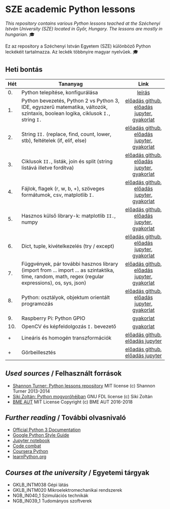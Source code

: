 # SZE academic Python lessons

_This repository contains various Python lessons teached at the Széchenyi István University (SZE) located in Győr, Hungary.
The lessons are mostly in hungarian._ :mortar_board:

Ez az repository a Széchenyi István Egyetem (SZE) különböző Python leckékéit tartalmazza.
Az leckék többnyire magyar nyelvűek. :mortar_board:

## Heti bontás

|Hét | Tananyag | Link
|-------------|-------------|:---------:
|0.| Python telepítése, konfigurálása | [leírás](eload/ea00.md)
|1.| Python bevezetés, Python 2 vs Python 3, IDE, egyszerű matematika, változók, szintaxis, boolean logika, ciklusok `I.`, string `I.` | [előadás github](eload/ea01.ipynb), [előadás jupyter](http://nbviewer.jupyter.org/github/horverno/sze-academic-python/blob/master/eload/ea01.ipynb), [gyakorlat](gyak/gyak.md#1-gyakorlat) 
|2.| String `II.` (replace, find, count, lower, stb), feltételek (if, elif, else) | [előadás github](eload/ea02.ipynb), [előadás jupyter](http://nbviewer.jupyter.org/github/horverno/sze-academic-python/blob/master/eload/ea02.ipynb), [gyakorlat](gyak/gyak.md#2-gyakorlat)
|3.| Ciklusok `II.`, listák, join és split (string listává illetve fordítva) | [előadás github](eload/ea03.ipynb), [előadás jupyter](http://nbviewer.jupyter.org/github/horverno/sze-academic-python/blob/master/eload/ea03.ipynb), [gyakorlat](gyak/gyak.md#3-gyakorlat)
|4.| Fájlok, flagek (r, w, b, +), szöveges formátumok, csv, matplotlib `I.` | [előadás github](eload/ea04.ipynb), [előadás jupyter](http://nbviewer.jupyter.org/github/horverno/sze-academic-python/blob/master/eload/ea04.ipynb), [gyakorlat](gyak/gyak.md#4--gyakorlat)
|5.| Hasznos külső library-k: matplotlib `II.`, numpy | [előadás github](eload/ea05.ipynb), [előadás jupyter](http://nbviewer.jupyter.org/github/horverno/sze-academic-python/blob/master/eload/ea05.ipynb), [gyakorlat](gyak/gyak.md#5--gyakorlat)
|6.| Dict, tuple, kivételkezelés (try / except) | [előadás github](eload/ea06.ipynb), [előadás jupyter](http://nbviewer.jupyter.org/github/horverno/sze-academic-python/blob/master/eload/ea06.ipynb), [gyakorlat](gyak/gyak.md#6--gyakorlat)
|7.| Függvények, pár további hasznos library (import from ... import ... as szintaktika, time, random, math, regex (regular expressions), os, sys, json) | [előadás github](eload/ea07.ipynb), [előadás jupyter](http://nbviewer.jupyter.org/github/horverno/sze-academic-python/blob/master/eload/ea07.ipynb), [gyakorlat](gyak/gyak.md#7--gyakorlat)
|8.| Python: osztályok, objektum orientált programozás |[előadás github](eload/ea08.ipynb), [előadás jupyter](http://nbviewer.jupyter.org/github/horverno/sze-academic-python/blob/master/eload/ea08.ipynb), [gyakorlat](gyak/gyak.md#8--gyakorlat)
|9.| Raspberry Pi: Python GPIO | [gyakorlat](gyak/gyak.md#9--gyakorlat)
|10.| OpenCV és képfeldolgozás `I.` bevezető | [gyakorlat](gyak/gyak.md#10--gyakorlat)
|+| Lineáris és homogén transzformációk | [előadás github](eload/ealeshtranszfromaciok.ipynb), [előadás jupyter](http://nbviewer.jupyter.org/github/horverno/sze-academic-python/blob/master/eload/ealeshtranszfromaciok.ipynb)
|+| Görbeillesztés | [előadás github](eload/eafitting.ipynb), [előadás jupyter](http://nbviewer.jupyter.org/github/horverno/sze-academic-python/blob/master/eload/eafitting.ipynb)

## _Used sources_ / Felhasznált források
- [Shannon Turner: Python lessons repository](https://github.com/shannonturner/python-lessons) MIT license (c) Shannon Turner 2013-2014
- [Siki Zoltán: Python mogyoróhéjban](http://www.agt.bme.hu/gis/python/python_oktato.pdf) GNU FDL license (c) Siki Zoltán
- [BME AUT](https://github.com/bmeaut) MIT License Copyright (c) BME AUT 2016-2018

## _Further reading_ / További olvasnivaló
- [Official Python 3 Documentation](https://docs.python.org/3/library/index.html)
- [Google Python Style Guide](https://google.github.io/styleguide/pyguide.html)
- [Jupyter notebook](http://jupyter.org/)
- [Code combat](https://codecombat.com/)
- [Coursera Python](https://www.coursera.org/courses?languages=en&query=python)
- [learnPython.org](https://www.learnpython.org/)

## _Courses at the university_ / Egyetemi tárgyak
- GKLB_INTM038 Gépi látás
- GKLB_INTM020 Mikroelektromechanikai rendszerek
- NGB_IN040_1 Szimulációs technikák
- NGB_IN039_1 Tudományos szoftverek
